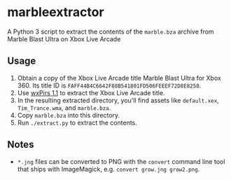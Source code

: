 # marbleextractor

A Python 3 script to extract the contents of the `marble.bza` archive from Marble Blast Ultra on Xbox Live Arcade

## Usage

1. Obtain a copy of the Xbox Live Arcade title Marble Blast Ultra for Xbox 360. Its title ID is `FAFF44B4C6642F88B541801FD506FEEEF72D8E8258`.
1. Use [wxPirs 1.1](https://digiex.net/threads/wxpirs-extract-content-from-xbox-360-demos-video-dlc-and-arcade-game-containers.9464/) to extract the Xbox Live Arcade title.
1. In the resulting extracted directory, you'll find assets like `default.xex`, `Tim_Trance.wma`, and `marble.bza`.
1. Copy `marble.bza` into this directory.
1. Run `./extract.py` to extract the contents.

## Notes

* `*.jng` files can be converted to PNG with the `convert` command line tool that ships with ImageMagick, e.g. `convert grow.jng grow2.png`.
